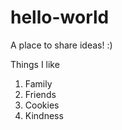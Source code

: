 # hello-world
A place to share ideas! :)

Things I like
1. Family
1. Friends
1. Cookies
1. Kindness
